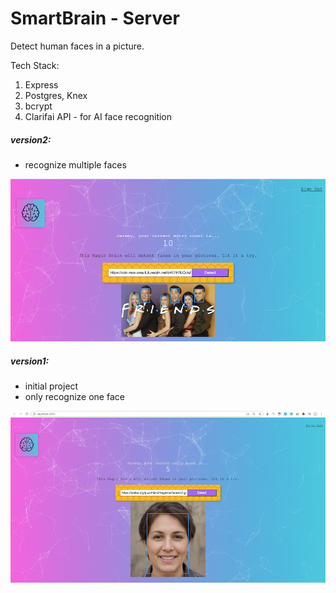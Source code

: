 # SmartBrain - Server
Detect human faces in a picture.



Tech Stack:

1. Express
2. Postgres, Knex
3. bcrypt
4. Clarifai API - for AI face recognition





##### version2:

- recognize multiple faces

![2](demo_images/2.png)



##### version1: 

- initial project
- only recognize one face

![1](demo_images/1.png)